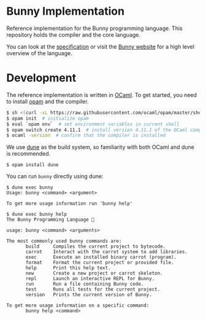 # Bunny Implementation

Reference implementation for the Bunny programming language. This repository holds the compiler and the core language.

You can look at the [specification](https://github.com/bunny-lang/specification) or visit the [Bunny website](https://bunny-lang.org) for a high level overview of the language.

# Development

The reference implementation is written in [OCaml](https://ocaml.org/). To get started, you need to install [opam](https://opam.ocaml.org/) and the compiler.

```bash
$ sh <(curl -sL https://raw.githubusercontent.com/ocaml/opam/master/shell/install.sh)  # install opam
$ opam init  # initialize opam
$ eval `opam env`  # set environment variables in current shell
$ opam switch create 4.11.1  # install version 4.11.1 of the OCaml compiler
$ ocaml -version  # confirm that the compiler is installed
```

We use [dune](https://dune.build/) as the build system, so familiarity with both OCaml and dune is recommended.

```
$ opam install dune
```

You can run `bunny` directly using dune:

```
$ dune exec bunny
Usage: bunny <command> <argument>

To get more usage information run 'bunny help'

```

```
$ dune exec bunny help
The Bunny Programming Language 🐰

usage: bunny <command> <arguments>

The most commonly used bunny commands are:
       build     Compiles the current project to bytecode.
       carrot    Interact with the carrot system to add libraries.
       exec      Execute an installed binary carrot (program).
       format    Format the current project or provided file.
       help      Print this help text.
       new       Create a new project or carrot skeleton.
       repl      Launch an interactive REPL for Bunny.
       run       Run a file containing Bunny code.
       test      Runs all tests for the current project.
       version   Prints the current version of Bunny.

To get more usage information on a specific command:
       bunny help <command>
```
